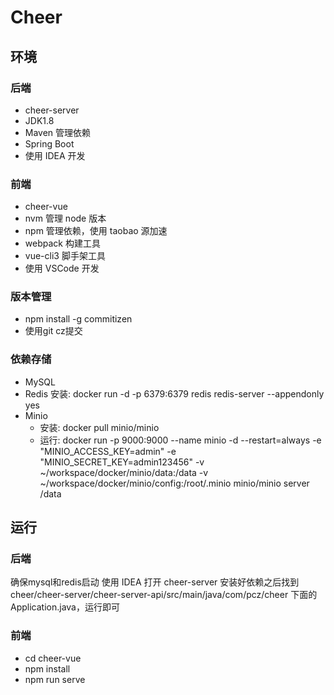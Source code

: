 # Cheer

## 环境

### 后端

- cheer-server
- JDK1.8
- Maven 管理依赖
- Spring Boot
- 使用 IDEA 开发

### 前端

- cheer-vue
- nvm 管理 node 版本
- npm 管理依赖，使用 taobao 源加速
- webpack 构建工具
- vue-cli3 脚手架工具
- 使用 VSCode 开发

### 版本管理
 - npm install -g commitizen
 - 使用git cz提交
  
### 依赖存储
 - MySQL 
 - Redis 安装: docker run -d -p 6379:6379 redis redis-server --appendonly yes
 - Minio 
   - 安装: docker pull minio/minio
   - 运行: docker run -p 9000:9000 --name minio -d --restart=always -e "MINIO_ACCESS_KEY=admin" -e "MINIO_SECRET_KEY=admin123456" -v ~/workspace/docker/minio/data:/data -v ~/workspace/docker/minio/config:/root/.minio minio/minio server /data

## 运行

### 后端
确保mysql和redis启动
使用 IDEA 打开 cheer-server 安装好依赖之后找到 cheer/cheer-server/cheer-server-api/src/main/java/com/pcz/cheer 下面的 Application.java，运行即可

### 前端

- cd cheer-vue
- npm install
- npm run serve
